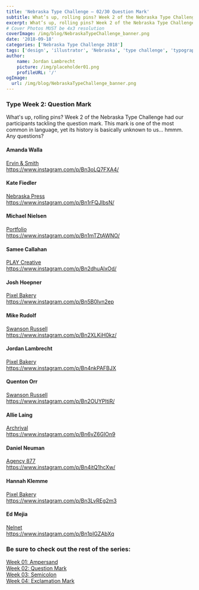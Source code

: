 ```yaml
---
title: 'Nebraska Type Challenge – 02/30 Question Mark'
subtitle: What’s up, rolling pins? Week 2 of the Nebraska Type Challenge had our participants tackling the question mark. 
excerpt: What’s up, rolling pins? Week 2 of the Nebraska Type Challenge had our participants tackling the question mark.
# Cover Photos MUST be 4x3 resolution
coverImage: /img/blog/NebraskaTypeChallenge_banner.png
date: '2018-09-18'
categories: ['Nebraska Type Challenge 2018']
tags: ['design', 'illustrator', 'Nebraska', 'type challenge', 'typography']
author:
    name: Jordan Lambrecht
    picture: /img/placeholder01.png
    profileURL: '/'
ogImage:
  url: /img/blog/NebraskaTypeChallenge_banner.png
---
```

### Type Week 2: Question Mark

What's up, rolling pins? Week 2 of the Nebraska Type Challenge had our participants tackling the question mark. This mark is one of the most common in language, yet its history is basically unknown to us... hmmm. Any questions?

#### Amanda Walla

[Ervin & Smith](https://ervinandsmith.com/)\
https://www.instagram.com/p/Bn3oLQ7FXA4/

#### Kate Fiedler

[Nebraska Press](https://www.nebraskapress.unl.edu/)\
https://www.instagram.com/p/Bn1rFQJlbsN/

#### Michael Nielsen

[Portfolio](https://michaelnielsen.co/)\
https://www.instagram.com/p/Bn1mTZtAWNO/

#### Samee Callahan

[PLAY Creative](https://www.playcreativedesign.com/)\
https://www.instagram.com/p/Bn2dhuAlxOd/

#### Josh Hoepner

[Pixel Bakery](https://pixelbakery.co/)\
https://www.instagram.com/p/Bn5B0Ivn2ep

#### Mike Rudolf

[Swanson Russell](https://www.swansonrussell.com/)\
https://www.instagram.com/p/Bn2XLKiH0kz/

#### Jordan Lambrecht

[Pixel Bakery](https://pixelbakery.co/)\
https://www.instagram.com/p/Bn4nkPAFBJX

#### Quenton Orr

[Swanson Russell](https://www.swansonrussell.com/)\
https://www.instagram.com/p/Bn2OUYPltiR/

#### Allie Laing

[Archrival](https://archrival.com/)\
https://www.instagram.com/p/Bn6vZ6GlOn9

#### Daniel Neuman

[Agency 877](https://agency877.com/)\
https://www.instagram.com/p/Bn4itQ1hcXw/

#### Hannah Klemme

[Pixel Bakery](https://pixelbakery.co/)\
https://www.instagram.com/p/Bn3LvREg2m3

#### Ed Mejia

[Nelnet](https://nelnet.com/welcome)\
https://www.instagram.com/p/Bn1pIGZAbXq

### Be sure to check out the rest of the series:

[Week 01: Ampersand](https://pixelbakery.co/recipes/nebraska-typography-01-ampersand/)\
[Week 02: Question Mark](https://pixelbakery.co/recipes/nebraska-type-challenge-02-question-mark/)\
[Week 03: Semicolon](https://pixelbakery.co/recipes/nebraska-type-challenge-03-30-semicolon/)\
[Week 04: Exclamation Mark](https://pixelbakery.co/recipes/nebraska-type-challenge-04-30-exclamation-mark/)